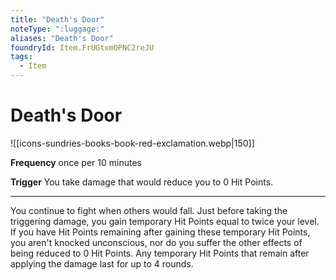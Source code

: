 ```yaml
---
title: "Death's Door"
noteType: ":luggage:"
aliases: "Death's Door"
foundryId: Item.FrUGtxmOPNC2reJU
tags:
  - Item
---
```


# Death's Door
![[icons-sundries-books-book-red-exclamation.webp|150]]

**Frequency** once per 10 minutes

**Trigger** You take damage that would reduce you to 0 Hit Points.

* * *

You continue to fight when others would fall. Just before taking the triggering damage, you gain temporary Hit Points equal to twice your level. If you have Hit Points remaining after gaining these temporary Hit Points, you aren't knocked unconscious, nor do you suffer the other effects of being reduced to 0 Hit Points. Any temporary Hit Points that remain after applying the damage last for up to 4 rounds.
